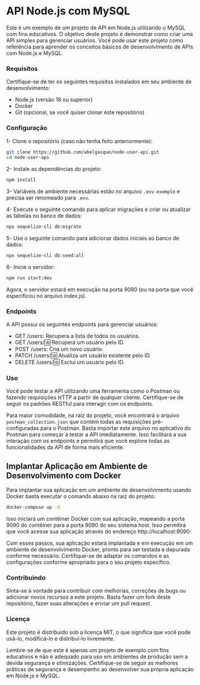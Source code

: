 # API Node.js com MySQL

Este é um exemplo de um projeto de API em Node.js utilizando o MySQL com fins educativos. O objetivo deste projeto é demonstrar como criar uma API simples para gerenciar usuários. Você pode usar este projeto como referência para aprender os conceitos básicos de desenvolvimento de APIs com Node.js e MySQL.

### Requisitos
Certifique-se de ter os seguintes requisitos instalados em seu ambiente de desenvolvimento:

- Node.js (versão 18 ou superior)
- Docker
- Git (opcional, se você quiser clonar este repositório)

### Configuração
1- Clone o repositório (caso não tenha feito anteriormente):
``` bash
git clone https://github.com/abelgasque/node-user-api.git
cd node-user-api
```

2- Instale as dependências do projeto:
``` bash
npm install
```

3- Variáveis de ambiente necessárias estão no arquivo `.env-exemple` e precisa ser renomeado para `.env`.

4- Execute o seguinte comando para aplicar migrações e criar ou atualizar as tabelas no banco de dados:
``` bash
npx sequelize-cli db:migrate
```

5- Use o seguinte comando para adicionar dados iniciais ao banco de dados:
``` bash
npx sequelize-cli db:seed:all
```

6- Inicie o servidor:
``` bash
npm run start:dev
```

Agora, o servidor estará em execução na porta 9090 (ou na porta que você especificou no arquivo index.js).

### Endpoints
A API possui os seguintes endpoints para gerenciar usuários:

- GET /users: Recupera a lista de todos os usuários.
- GET /users/:id: Recupera um usuário pelo ID.
- POST /users: Cria um novo usuário.
- PATCH /users/:id: Atualiza um usuário existente pelo ID.
- DELETE /users/:id: Exclui um usuário pelo ID.

### Uso
Você pode testar a API utilizando uma ferramenta como o Postman ou fazendo requisições HTTP a partir de qualquer cliente. Certifique-se de seguir os padrões RESTful para interagir com os endpoints.

Para maior comodidade, na raiz do projeto, você encontrará o arquivo `postman_collection.json` que contém todas as requisições pré-configuradas para o Postman. Basta importar este arquivo no aplicativo do Postman para começar a testar a API imediatamente. Isso facilitará a sua interação com os endpoints e permitirá que você explore todas as funcionalidades da API de forma mais eficiente.

## Implantar Aplicação em Ambiente de Desenvolvimento com Docker

Para implantar sua aplicação em um ambiente de desenvolvimento usando Docker basta executar o comando abaixo na raiz do projeto:

``` bash
docker-compose up -d
```

Isso iniciará um contêiner Docker com sua aplicação, mapeando a porta 9090 do contêiner para a porta 9090 do seu sistema host. Isso permitirá que você acesse sua aplicação através do endereço http://localhost:9090.

Com esses passos, sua aplicação estará implantada e em execução em um ambiente de desenvolvimento Docker, pronto para ser testada e depurada conforme necessário. Certifique-se de adaptar os comandos e as configurações conforme apropriado para o seu projeto específico.

### Contribuindo
Sinta-se à vontade para contribuir com melhorias, correções de bugs ou adicionar novos recursos a este projeto. Basta fazer um fork deste repositório, fazer suas alterações e enviar um pull request.

### Licença
Este projeto é distribuído sob a licença MIT, o que significa que você pode usá-lo, modificá-lo e distribuí-lo livremente.

Lembre-se de que este é apenas um projeto de exemplo com fins educativos e não é adequado para uso em ambientes de produção sem a devida segurança e otimizações. Certifique-se de seguir as melhores práticas de segurança e desempenho ao desenvolver sua própria aplicação em Node.js e MySQL.